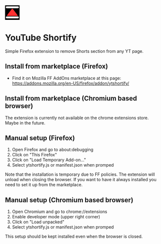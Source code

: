 ![image](https://github.com/NicolaM94/YTShortsify/blob/main/icons/border-48.png)
# YouTube Shortify

Simple Firefox extension to remove Shorts section from any YT page.


## Install from marketplace (Firefox)
- Find it on Mozilla FF AddOns marketplace at this page: https://addons.mozilla.org/en-US/firefox/addon/ytshortify/

## Install from marketplace (Chromium based browser)
The extension is currently not available on the chrome extensions store. Maybe in the future.

## Manual setup (Firefox)
1. Open Firefox and go to about:debugging
2. Click on "This Firefox"
3. Click on "Load Temporary Add-on..."
4. Select ytshortify.js or manifest.json when promped

Note that the installation is temporary due to FF policies. The extension will unload when closing the browser.
If you want to have it always installed you need to set it up from the marketplace.

## Manual setup (Chromium based browser)
1. Open Chromium and go to chrome://extensions
2. Enable developer mode (upper right corner)
3. Click on "Load unpacked"
4. Select ytshortify.js or manifest.json when promped

This setup should be kept installed even when the browser is closed.


